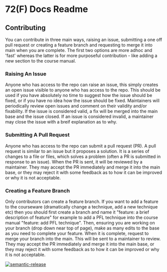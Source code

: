 # 72(F) Docs Readme


## Contributing 

You can contribute in three main ways, raising an issue, submitting a one off pull request or creating a feature branch and requesting to merge it into main when you are complete. The first two options are more adhoc and 'fast' whereas the latter is for more purposeful contribution - like adding a new section to the course manual. 

### Raising An Issue

Anyone who has access to the repo can raise an issue, this simply creates an open issue visible to anyone who has access to the repo. This should be used if you have absolutely no time to suggest how the issue should be fixed, or if you have no idea how the issue should be fixed. Maintainers will periodically review open issues and comment on their validity and/or fixability. If the issue is considered valid, a fix will be merged into the main base and the issue closed. If an issue is considered invalid, a maintainer may close the issue with a breif explanation as to why. 

### Submitting A Pull Request 

Anyone who has access to the repo can submit a pull request (PR). A pull request is similar to an issue but it proposes a solution. It is a series of changes to a file or files, which solves a problem (often a PR is submitted in response to an issue). When the PR is sent, it will be reviewed by a maintainer. They may accept the PR immediately and merge it into the main base, or they may reject it with some feedback as to how it can be improved or why it is not acceptable. 

### Creating a Feature Branch 

Only contributors can create a feature branch. If you want to add a feature to the courseware (dramatically change a technique, add a new technique etc) then you should first create a branch and name it "feature: a brief description of feature" for example to add a PFL technique into the course manual "feature: add PFL technique". Then, ensuring you are working on your branch (drop down near top of page), make as many edits to the base as you need to complete your feature. When it is complete, request to merge your branch into the main. This will be sent to a maintainer to review. They may accept the PR immediately and merge it into the main base, or they may reject it with some feedback as to how it can be improved or why it is not acceptable. 

[![semantic-release](https://img.shields.io/badge/%20%20%F0%9F%93%A6%F0%9F%9A%80-semantic--release-e10079.svg)](https://github.com/semantic-release/semantic-release)
